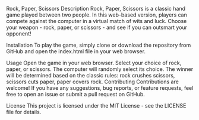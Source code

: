 Rock, Paper, Scissors
Description
Rock, Paper, Scissors is a classic hand game played between two people. In this web-based version, players can compete against the computer in a virtual match of wits and luck. Choose your weapon - rock, paper, or scissors - and see if you can outsmart your opponent!

Installation
To play the game, simply clone or download the repository from GitHub and open the index.html file in your web browser.

Usage
Open the game in your web browser.
Select your choice of rock, paper, or scissors.
The computer will randomly select its choice.
The winner will be determined based on the classic rules: rock crushes scissors, scissors cuts paper, paper covers rock.
Contributing
Contributions are welcome! If you have any suggestions, bug reports, or feature requests, feel free to open an issue or submit a pull request on GitHub.

License
This project is licensed under the MIT License - see the LICENSE file for details.


